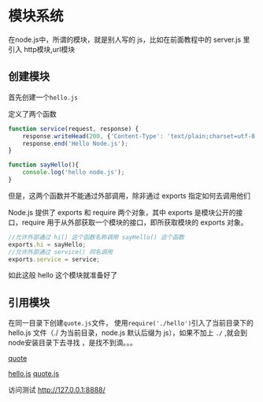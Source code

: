 # 模块系统

在node.js中，所谓的模块，就是别人写的 js，比如在前面教程中的 server.js 里引入 http模块,url模块



## 创建模块

首先创建一个`hello.js`

定义了两个函数

```js
function service(request, response) {
    response.writeHead(200, {'Content-Type': 'text/plain;charset=utf-8'});
    response.end('Hello Node.js');
}

function sayHello(){
	console.log('hello node.js');
}
```

但是，这两个函数并不能通过外部调用，除非通过 exports 指定如何去调用他们

Node.js 提供了 exports 和 require 两个对象，其中 exports 是模块公开的接口，require 用于从外部获取一个模块的接口，即所获取模块的 exports 对象。

```js
//允许外部通过 hi() 这个函数名称调用 sayHello() 这个函数
exports.hi = sayHello;
//允许外部通过 service() 同名调用
exports.service = service;
```

如此这般 hello 这个模块就准备好了



## 引用模块

在同一目录下创建`quote.js`文件， 使用`require('./hello')`引入了当前目录下的 hello.js 文件（./ 为当前目录，node.js 默认后缀为 js），如果不加上 `./` ,就会到 node安装目录下去寻找 ，是找不到滴。。。

[quote](../code/quote.js ':include :type=code')

<a href="frontend/node/code/hello.js" download="hello.js">hello.js</a> <a href="frontend/node/code/quote.js" download="quote.js">quote.js</a>

访问测试 http://127.0.0.1:8888/